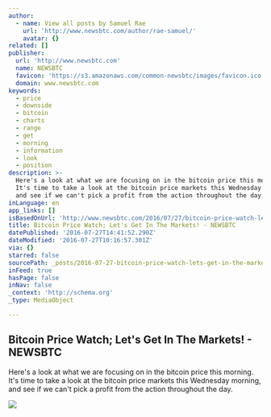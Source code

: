 ```yaml
---
author:
  - name: View all posts by Samuel Rae
    url: 'http://www.newsbtc.com/author/rae-samuel/'
    avatar: {}
related: []
publisher:
  url: 'http://www.newsbtc.com'
  name: NEWSBTC
  favicon: 'https://s3.amazonaws.com/common-newsbtc/images/favicon.ico'
  domain: www.newsbtc.com
keywords:
  - price
  - downside
  - bitcoin
  - charts
  - range
  - get
  - morning
  - information
  - look
  - position
description: >-
  Here's a look at what we are focusing on in the bitcoin price this morning.
  It's time to take a look at the bitcoin price markets this Wednesday morning,
  and see if we can't pick a profit from the action throughout the day.
inLanguage: en
app_links: []
isBasedOnUrl: 'http://www.newsbtc.com/2016/07/27/bitcoin-price-watch-lets-get-markets/'
title: Bitcoin Price Watch; Let's Get In The Markets! - NEWSBTC
datePublished: '2016-07-27T14:41:52.290Z'
dateModified: '2016-07-27T10:16:57.301Z'
via: {}
starred: false
sourcePath: _posts/2016-07-27-bitcoin-price-watch-lets-get-in-the-markets-newsbtc.md
inFeed: true
hasPage: false
inNav: false
_context: 'http://schema.org'
_type: MediaObject

---
```

<article style=""><h1>Bitcoin Price Watch; Let's Get In The Markets! - NEWSBTC</h1><p>Here's a look at what we are focusing on in the bitcoin price this morning. It's time to take a look at the bitcoin price markets this Wednesday morning, and see if we can't pick a profit from the action throughout the day.</p><img src="http://s3.amazonaws.com/main-newsbtc-images/2016/07/27105618/Screen-Shot-2016-07-27-at-11.41.45.png" /></article>